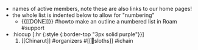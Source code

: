 - names of active members, note these are also links to our home pages!
- the whole list is indented below to allow for "numbering"
    - {{[[DONE]]}} #howto make an outline a numbered list in Roam #support
- :hiccup [:hr {:style {:border-top "3px solid purple"}}]
    1. [[Chinarut]] #organizers #[[🦥sloths]] #ichain
